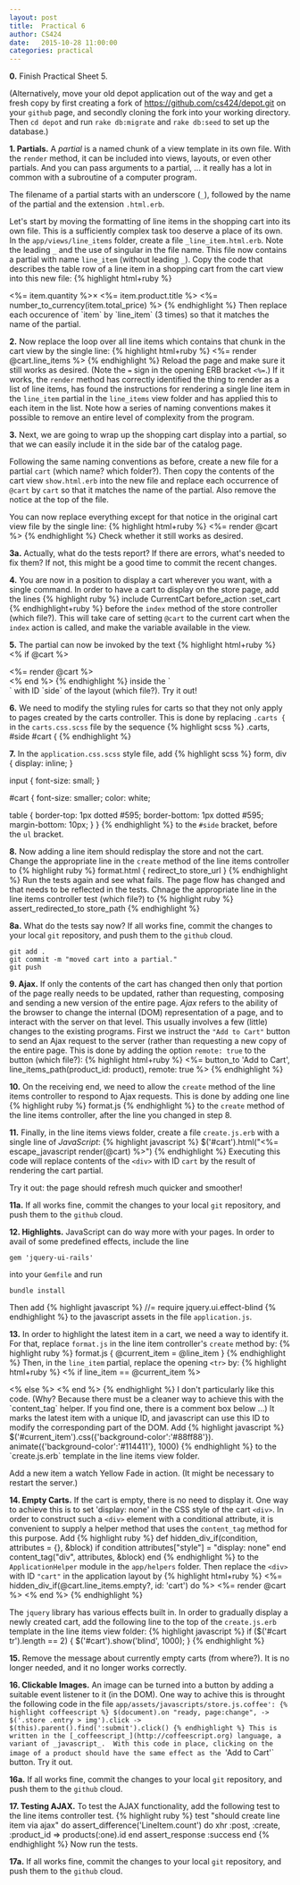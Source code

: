 ```yaml
---
layout: post
title:  Practical 6
author: CS424
date:   2015-10-28 11:00:00
categories: practical
---
```

**0.** Finish Practical Sheet 5.

(Alternatively, 
move your old depot application out of the way
and get a fresh copy 
by first creating a fork of <https://github.com/cs424/depot.git>
on your `github` page, and secondly cloning the fork into your
working directory.
Then `cd depot` and run `rake db:migrate` and `rake db:seed` to set up the database.)

**1. Partials.** A _partial_ is a named chunk of a view template in
its own file.  With the `render` method, it can be included into
views, layouts, or even other partials.  And you can pass arguments to
a partial, ... it really has a lot in common with a subroutine of a computer program.

The filename of a partial starts with an underscore (`_`),
followed by the name of the partial and the extension
`.html.erb`.

Let's start by moving the formatting of line items in the shopping cart
into its own file.  This is a sufficiently complex task too deserve
a place of its own. In the `app/views/line_items` folder, create a
file `_line_item.html.erb`.  Note the leading `_` and the use of singular
in the file name.  This file now contains a partial with name `line_item`
(without leading `_`).  Copy the code that describes the table row
of a line item in a shopping cart from the cart view into this new file:
{% highlight html+ruby %}
<tr>
  <td><%= item.quantity %>&times;</td>
  <td><%= item.product.title %></td>
  <td class="item_price"><%= number_to_currency(item.total_price) %></td>
</tr>
{% endhighlight %}
Then replace each occurence of `item` by `line_item` (3 times) so that it matches the name of
the partial.

**2.** Now replace the loop over all line items which contains that
chunk in the cart view by the single line:
{% highlight html+ruby %}
<%= render @cart.line_items %>
{% endhighlight %}
Reload the page and make sure it still works as desired.
(Note the `=` sign in the opening ERB bracket `<%=`.)  If it works, the
`render` method has correctly identified the thing to render as a list of line items, has found the instructions for rendering a single line item in the
`line_item` partial in the `line_items` view folder and has applied this
to each item in the list.
Note how a series of naming conventions makes it possible to remove
an entire level of complexity from the program.

**3.** Next, 
we are going to wrap up the shopping cart display into a partial,
so that we can easily include it in the side bar of the catalog page.

Following the same naming conventions as before, 
create a new file for a partial `cart`
(which name? which folder?).
Then copy the contents of the cart view
`show.html.erb` into the new file
and replace each occurrence of `@cart` by `cart`
so that it matches the name of
the partial.  Also remove the 
notice at the top of the file.

You can now replace everything except for that notice
in the original cart view file by the single line:
{% highlight html+ruby %}
<%= render @cart %>
{% endhighlight %}
Check whether it still works as desired.  

**3a.** Actually, what do the tests report?  If there are errors, 
what's needed to fix them?  If not,
this might be a good time to commit the recent changes.

**4.**  You are now in a position to display a cart wherever you want,
with a single command.
In order to have a cart to display on the store page, add the lines
{% highlight ruby %}
include CurrentCart
before_action :set_cart
{% endhighlight+ruby %}
before the `index` method of the store controller (which file?).
This will take care of setting `@cart` to the current cart
when the `index` action is called, and make the variable available
in the view.

**5.**
The partial can now be invoked by the text
{% highlight html+ruby %}
<% if @cart %>
  <div id="cart">
    <%= render @cart %>
  </div>
<% end %>
{% endhighlight %}
inside the `<div>` with ID `side` of the layout
(which file?).  Try it out!

**6.** We need to modify the styling rules for carts so that
they not only apply to pages created by the carts controller.
This is done by replacing `.carts {` in the `carts.css.scss` file
by the sequence
{% highlight scss %}
.carts, #side #cart {
{% endhighlight %}

**7.** In the `application.css.scss` style file, add
{% highlight scss %}
form, div {
  display: inline;
}

input {
  font-size: small;
}

#cart {
  font-size: smaller;
  color: white;

  table {
    border-top: 1px dotted #595;
    border-bottom: 1px dotted #595;
    margin-bottom: 10px;
  }
}
{% endhighlight %}
to the `#side` bracket, before the `ul` bracket.

**8.**  Now adding a line item should redisplay the store
and not the cart. Change the appropriate line in the `create` method
of the line items controller to
{% highlight ruby %}
format.html { redirect_to store_url }
{% endhighlight %}
Run the tests again and see what fails.  The page flow has changed and
that needs to be reflected in the tests.
Chnage the appropriate line in the line items controller test (which file?)
to
{% highlight ruby %}
assert_redirected_to store_path
{% endhighlight %}

**8a.** What do the tests say now? 
If all works fine, commit the changes to your local `git`
repository, and push them to the `github` cloud.

    git add .
    git commit -m "moved cart into a partial."
    git push

**9. Ajax.** 
If only the contents of the cart has changed then
only that portion of the page really needs to be updated,
rather than requesting, composing and sending a new version of the entire page.
 _Ajax_ refers to the ability of the browser to
change the internal (DOM) representation of a page, and to interact
with the server on that level.  This usually involves
a few (little) changes to the existing programs.
First we instruct the `"Add to Cart"` button to send an Ajax request
to the server (rather than requesting a new copy of the entire page.
This is done by adding the option `remote: true` to the button (which file?):
{% highlight html+ruby %}
<%= button_to 'Add to Cart', line_items_path(product_id: product),
  remote: true %>
{% endhighlight %}

**10.** 
On the receiving end, we need to allow
the `create` method of the line items
controller to respond to Ajax requests.
This is done
by adding one line
{% highlight ruby %}
format.js
{% endhighlight %}
to the `create` method of the line items
controller, after the line you changed in step 8.



**11.**
Finally, in the line items views folder, create a file `create.js.erb`
with a single line of _JavaScript_:
{% highlight javascript %}
$('#cart').html("<%= escape_javascript render(@cart) %>")
{% endhighlight %}
Executing this code will replace contents of the `<div>` with 
ID `cart` by the result of rendering the cart partial.

Try it out: the page should refresh much quicker and smoother!

**11a.** If all works fine, commit the changes to your local `git`
repository, and push them to the `github` cloud.

**12. Highlights.** JavaScript can do way more with your pages.
In order to avail of some predefined effects, include the line

    gem 'jquery-ui-rails'

into your `Gemfile` and run

    bundle install

Then add
{% highlight javascript %}
//= require jquery.ui.effect-blind
{% endhighlight %}
to the javascript assets in the file `application.js`.

**13.** In order to highlight the latest item in a cart, we need a way
to identify it.  For that, replace `format.js` in the line item
controller's `create` method by:
{% highlight ruby %}
format.js { @current_item = @line_item }
{% endhighlight %}
Then, in the `line_item` partial, replace the opening `<tr>` by:
{% highlight html+ruby %}
<% if line_item == @current_item %>
<tr id="current_item">
<% else %>
<tr>
<% end %>
{% endhighlight %}
I don't particularly like this code. (Why? Because there must be a cleaner way to achieve this with the `content_tag` helper.  If you find one, there is a comment box below ...) It marks the latest
item with a unique ID, and javascript can use this ID to modify the
corresponding part of the DOM.
Add
{% highlight javascript %}
$('#current_item').css({'background-color':'#88ff88'}).
  animate({'background-color':'#114411'}, 1000)
{% endhighlight %}
to the `create.js.erb` template in the line items view folder.

Add a new item a watch Yellow Fade in action. (It might be necessary to restart the server.)

**14. Empty Carts.** If the cart is empty, there is no need to display it.
One way to achieve this is to set 'display: none' in the CSS style
of the cart `<div>`.
In order to construct such a `<div>` element with a conditional attribute, 
it is convenient to supply a helper method that uses the 
`content_tag` method for this purpose.  Add
{% highlight ruby %}
def hidden_div_if(condition, attributes = {}, &block)
  if condition
    attributes["style"] = "display: none"
  end
  content_tag("div", attributes, &block)
end
{% endhighlight %}
to the `ApplicationHelper` module in the `app/helpers` folder.
Then replace the `<div>` with ID `"cart"` in the application layout by
{% highlight html+ruby %}
<%= hidden_div_if(@cart.line_items.empty?, id: 'cart') do %>
  <%= render @cart %>
<% end %>
{% endhighlight %}

The `jquery` library has various effects built in. In order to
gradually display a newly created cart, add the following line to the
top of the `create.js.erb` template in the line items view folder:
{% highlight javascript %}
if ($('#cart tr').length == 2) { $('#cart').show('blind', 1000); }
{% endhighlight %}

**15.** Remove the message about currently empty carts (from where?).
It is no longer needed, and it no longer works correctly.

**16. Clickable Images.** An image can be turned into a button by
adding a suitable event listener to it (in the DOM).  One way 
to achive this is throught the following code
in the file `app/assets/javascripts/store.js.coffee':
{% highlight coffeescript %}
$(document).on "ready, page:change", ->
  $('.store .entry > img').click ->
    $(this).parent().find(':submit').click()
{% endhighlight %}
This is written in the [_coffeescript_](http://coffeescript.org) language,
a variant of _javascript_.  With this code in place, clicking on the
image of a product should have the same effect as the `'Add to Cart'` button.
Try it out.

**16a.** If all works fine, commit the changes to your local `git`
repository, and push them to the `github` cloud.

**17. Testing AJAX.** 
To test the AJAX functionality, add the following test to the line items controller test.
{% highlight ruby %}
test "should create line item via ajax" do
  assert_difference('LineItem.count') do
    xhr :post, :create, :product_id => products(:one).id
  end
  assert_response :success
end
{% endhighlight %}
Now run the tests.

**17a.** If all works fine, commit the changes to your local `git`
repository, and push them to the `github` cloud.

